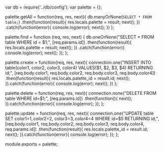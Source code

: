 var db = require('../db/config');
var palette = {};


palette.getAll = function(req, res, next){
  db.manyOrNone(`SELECT * FROM table;`)
    .then(function(result){
      res.locals.palette = result;
      next();
    })
    .catch(function(error){
      console.log(error);
      next();
    })
};

palette.find = function (req, res, next) {
    db.oneOrNone("SELECT * FROM table WHERE id = $1;", [req.params.id])
      .then(function(result){
        res.locals.palette = result;
        next();
      })
      .catch(function(error){
        console.log(error);
        next();
      });
};

palette.create = function(req, res, next){
    connection.one("INSERT INTO table(color1, color2, color3, color4) VALUES($1, $2, $3, $4) RETURNING id;", [req.body.color1, req.body.color2, req.body.color3, req.body.color4])
    .then(function(result){
        res.locals.palette_id = result.id;
        next();
    }).catch(function(error){
        console.log(error);
        next();
    })
};

palette.delete = function(req, res, next){
    connection.none("DELETE FROM table WHERE id=$1;", [req.params.id])
    .then(function(){
        next();
    }).catch(function(error){
        console.log(error);
    });
};

palette.update = function(req, res, next){
    connection.one("UPDATE table SET color1=$1, color2=$2, color3=$3, color4=$4 WHERE id=$5 RETURNING id;", [req.body.color1, req.body.color2, req.body.color3, req.body.color4, req.params.id])
    .then(function(result){
        res.locals.palette_id = result.id;
        next();
    }).catch(function(error){
        console.log(error);
    });
};

module.exports = palette;
